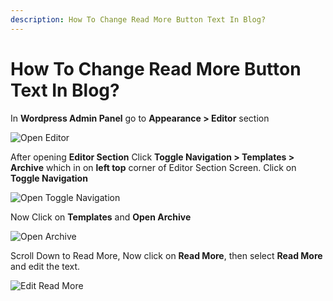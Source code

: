 ```yaml
---
description: How To Change Read More Button Text In Blog?
---
```


# How To Change Read More Button Text In Blog?

In **Wordpress Admin Panel** go to **Appearance > Editor** section

![Open Editor](/img/tutorial/rmbt1OpenEditor.png)

After opening **Editor Section** Click **Toggle Navigation > Templates > Archive** which in on **left top** corner of Editor Section Screen.
Click on **Toggle Navigation** 

![Open Toggle Navigation](/img/tutorial/rmbt2toggleNavigation.png)

Now Click on **Templates** and **Open Archive**

![Open Archive](/img/tutorial/rmbt3openArchive.png)

Scroll Down to Read More, Now click on **Read  More**, then select **Read More** and edit the text.

![Edit Read More](/img/tutorial/rmbt4editReadMore.png)
